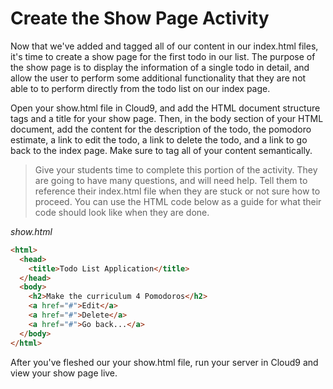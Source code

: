 # Create the Show Page Activity
Now that we've added and tagged all of our content in our index.html files, it's time to create a show page for the first todo in our list. The purpose of the show page is to display the information of a single todo in detail, and allow the user to perform some additional functionality that they are not able to to perform directly from the todo list on our index page.

Open your show.html file in Cloud9, and add the HTML document structure tags and a title for your show page. Then, in the body section of your HTML document, add the content for the description of the todo, the pomodoro estimate, a link to edit the todo, a link to delete the todo, and a link to go back to the index page. Make sure to tag all of your content semantically.

>Give your students time to complete this portion of the activity. They are going to have many questions, and will need help. Tell them to reference their index.html file when they are stuck or not sure how to proceed. You can use the HTML code below as a guide for what their code should look like when they are done.

*show.html*
```HTML
<html>
  <head>
    <title>Todo List Application</title>
  </head>
  <body>
    <h2>Make the curriculum 4 Pomodoros</h2>
    <a href="#">Edit</a>
    <a href="#">Delete</a>
    <a href="#">Go back...</a>
  </body>
</html>
```
After you've fleshed our your show.html file, run your server in Cloud9 and view your show page live.
